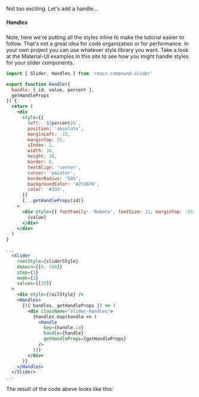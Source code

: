 Not too exciting. Let's add a handle...

##### Handles

Note, here we're putting all the styles inline to make the tutorial easier to follow.
That's not a great idea for code organization or for performance.
In your own project you can use whatever style library you want.
Take a look at the Material-UI examples in this site to see how you might handle styles for your slider components.

```jsx
import { Slider, Handles } from 'react-compound-slider'

export function Handle({
  handle: { id, value, percent },
  getHandleProps
}) {
  return (
    <div
      style={{
        left: `${percent}%`,
        position: 'absolute',
        marginLeft: -15,
        marginTop: 25,
        zIndex: 2,
        width: 30,
        height: 30,
        border: 0,
        textAlign: 'center',
        cursor: 'pointer',
        borderRadius: '50%',
        backgroundColor: '#2C4870',
        color: '#333',
      }}
      {...getHandleProps(id)}
    >
      <div style={{ fontFamily: 'Roboto', fontSize: 11, marginTop: -35 }}>
        {value}
      </div>
    </div>
  )
}

...
  <Slider
    rootStyle={sliderStyle}
    domain={[0, 100]}
    step={1}
    mode={2}
    values={[30]}
  >
    <div style={railStyle} />
    <Handles>
      {({ handles, getHandleProps }) => (
        <div className="slider-handles">
          {handles.map(handle => (
            <Handle
              key={handle.id}
              handle={handle}
              getHandleProps={getHandleProps}
            />
          ))}
        </div>
      )}
    </Handles>
  </Slider>
...
```

The result of the code above looks like this:
